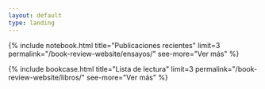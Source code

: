 ```yaml
---
layout: default
type: landing
---
```


{% include notebook.html title="Publicaciones recientes" limit=3 permalink="/book-review-website/ensayos/" see-more="Ver más" %}

{% include bookcase.html title="Lista de lectura" limit=3 permalink="/book-review-website/libros/" see-more="Ver más" %}
